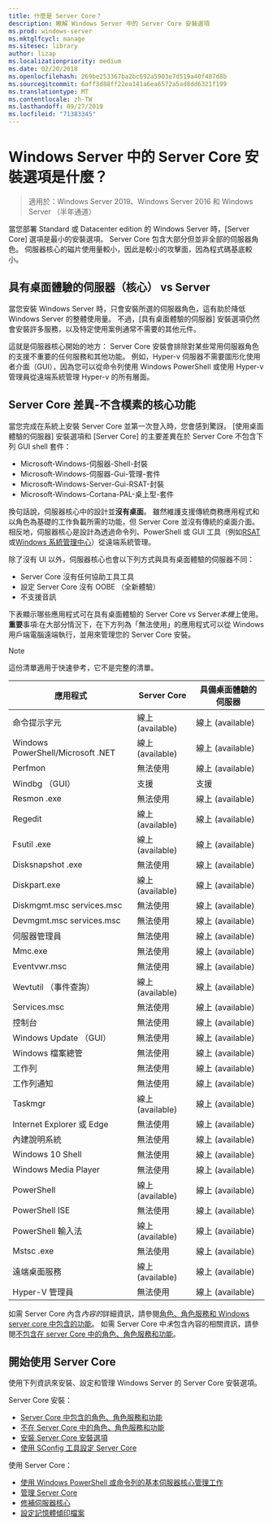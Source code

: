 ```yaml
---
title: 什麼是 Server Core？
description: 瞭解 Windows Server 中的 Server Core 安裝選項
ms.prod: windows-server
ms.mktglfcycl: manage
ms.sitesec: library
author: lizap
ms.localizationpriority: medium
ms.date: 02/20/2018
ms.openlocfilehash: 269be253367ba2bc692a5903e7d519a40f487d8b
ms.sourcegitcommit: 6aff3d88ff22ea141a6ea6572a5ad8dd6321f199
ms.translationtype: MT
ms.contentlocale: zh-TW
ms.lasthandoff: 09/27/2019
ms.locfileid: "71383345"
---
```

# <a name="what-is-the-server-core-installation-option-in-windows-server"></a>Windows Server 中的 Server Core 安裝選項是什麼？

> 適用於：Windows Server 2019、Windows Server 2016 和 Windows Server （半年通道）

當您部署 Standard 或 Datacenter edition 的 Windows Server 時，[Server Core] 選項是最小的安裝選項。 Server Core 包含大部分但並非全部的伺服器角色。 伺服器核心的磁片使用量較小，因此是較小的攻擊面，因為程式碼基底較小。 

## <a name="server-core-vs-server-with-desktop-experience"></a>具有桌面體驗的伺服器（核心） vs Server 
當您安裝 Windows Server 時，只會安裝所選的伺服器角色，這有助於降低 Windows Server 的整體使用量。 不過，[具有桌面體驗的伺服器] 安裝選項仍然會安裝許多服務，以及特定使用案例通常不需要的其他元件。 

這就是伺服器核心開始的地方： Server Core 安裝會排除對某些常用伺服器角色的支援不重要的任何服務和其他功能。 例如，Hyper-v 伺服器不需要圖形化使用者介面（GUI），因為您可以從命令列使用 Windows PowerShell 或使用 Hyper-v 管理員從遠端系統管理 Hyper-v 的所有層面。 

## <a name="the-server-core-difference---core-capabilities-without-the-frills"></a>Server Core 差異-不含樸素的核心功能
當您完成在系統上安裝 Server Core 並第一次登入時，您會感到驚訝。 [使用桌面體驗的伺服器] 安裝選項和 [Server Core] 的主要差異在於 Server Core 不包含下列 GUI shell 套件：

- Microsoft-Windows-伺服器-Shell-封裝
- Microsoft-Windows-伺服器-Gui-管理-套件
- Microsoft-Windows-Server-Gui-RSAT-封裝
- Microsoft-Windows-Cortana-PAL-桌上型-套件

換句話說，伺服器核心中的設計並**沒有桌面**。 雖然維護支援傳統商務應用程式和以角色為基礎的工作負載所需的功能，但 Server Core 並沒有傳統的桌面介面。 相反地，伺服器核心是設計為透過命令列、PowerShell 或 GUI 工具（例如[RSAT](../../remote/remote-server-administration-tools.md)或[Windows 系統管理中心](../../manage/windows-admin-center/overview.md)）從遠端系統管理。

除了沒有 UI 以外，伺服器核心也會以下列方式與具有桌面體驗的伺服器不同：

- Server Core 沒有任何協助工具工具
- 設定 Server Core 沒有 OOBE （全新體驗）
- 不支援音訊

下表顯示哪些應用程式可在具有桌面體驗的 Server Core vs Server*本機*上使用。 **重要**事項:在大部分情況下，在下方列為「無法使用」的應用程式可以從 Windows 用戶端電腦遠端執行，並用來管理您的 Server Core 安裝。

> [!NOTE]
> 這份清單適用于快速參考，它不是完整的清單。


| 應用程式                     | Server Core     | 具備桌面體驗的伺服器 |
|------------------------------------|-----------------|--------------------------------|
| 命令提示字元                     | 線上 (available)       | 線上 (available)                      |
| Windows PowerShell/Microsoft .NET | 線上 (available)       | 線上 (available)                      |
| Perfmon                        | 無法使用  | 線上 (available)                      |
| Windbg （GUI）                         | 支援       | 支援                      |
| Resmon .exe                         | 無法使用   | 線上 (available)                      |
| Regedit                            | 線上 (available)       | 線上 (available)                      |
| Fsutil .exe                         | 線上 (available)       | 線上 (available)                      |
| Disksnapshot .exe                   | 無法使用   | 線上 (available)                      |
| Diskpart.exe                       | 線上 (available)       | 線上 (available)                      |
| Diskmgmt.msc services.msc                       | 無法使用   | 線上 (available)                      |
| Devmgmt.msc services.msc                        | 無法使用   | 線上 (available)                      |
| 伺服器管理員                     | 無法使用  | 線上 (available)                      |
| Mmc.exe                            | 無法使用   | 線上 (available)                      |
| Eventvwr.msc                           | 無法使用  | 線上 (available)                      |
| Wevtutil （事件查詢）           | 線上 (available)       | 線上 (available)                      |
| Services.msc                       | 無法使用   | 線上 (available)                      |
| 控制台                      | 無法使用   | 線上 (available)                      |
| Windows Update （GUI）                 | 無法使用 | 線上 (available)                      |
| Windows 檔案總管                   | 無法使用   | 線上 (available)                      |
| 工作列                            | 無法使用   | 線上 (available)                      |
| 工作列通知              | 無法使用   | 線上 (available)                      |
| Taskmgr                            | 線上 (available)       | 線上 (available)                      |
| Internet Explorer 或 Edge          | 無法使用   | 線上 (available)                      |
| 內建說明系統               | 無法使用   | 線上 (available)                      |
| Windows 10 Shell                   | 無法使用   | 線上 (available)                      |
| Windows Media Player               | 無法使用   | 線上 (available)                      |
| PowerShell                         | 線上 (available)       | 線上 (available)                      |
| PowerShell ISE                     | 無法使用   | 線上 (available)                      |
| PowerShell 輸入法                     | 線上 (available)       | 線上 (available)                      |
| Mstsc .exe                          | 無法使用   | 線上 (available)                      |
| 遠端桌面服務            | 線上 (available)       | 線上 (available)                      |
| Hyper-V 管理員                    | 無法使用  | 線上 (available)                      |


如需 Server Core 內含*內容的*詳細資訊，請參閱[角色、角色服務和 Windows server core 中包含的功能](server-core-roles-and-services.md)。 如需 Server Core 中*未*包含內容的相關資訊，請參閱[不包含在 server Core 中的角色、角色服務和功能](server-core-removed-roles.md)。

## <a name="get-started-using-server-core"></a>開始使用 Server Core
使用下列資訊來安裝、設定和管理 Windows Server 的 Server Core 安裝選項。

Server Core 安裝： 
- [Server Core 中包含的角色、角色服務和功能](server-core-roles-and-services.md)
- [不在 Server Core 中的角色、角色服務和功能](server-core-removed-roles.md)
- [安裝 Server Core 安裝選項](../../get-started/getting-started-with-server-core.md)
- [使用 SConfig 工具設定 Server Core](../../get-started/sconfig-on-ws2016.md)

使用 Server Core：
- [使用 Windows PowerShell 或命令列的基本伺服器核心管理工作](server-core-administer.md)
- [管理 Server Core](server-core-manage.md)
- [修補伺服器核心](server-core-servicing.md)
- [設定記憶體傾印檔案](server-core-memory-dump.md)